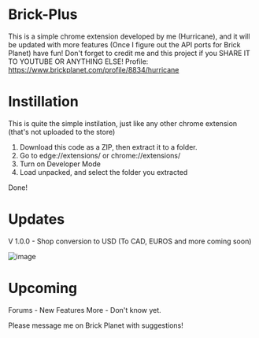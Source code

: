 # Brick-Plus
This is a simple chrome extension developed by me (Hurricane), and it will be updated with more features (Once I figure out the API ports for Brick Planet) have fun! Don't forget to credit me and this project if you SHARE IT TO YOUTUBE OR ANYTHING ELSE! Profile: https://www.brickplanet.com/profile/8834/hurricane

# Instillation
This is quite the simple instilation, just like any other chrome extension (that's not uploaded to the store)

1) Download this code as a ZIP, then extract it to a folder.
2) Go to edge://extensions/ or chrome://extensions/
3) Turn on Developer Mode
4) Load unpacked, and select the folder you extracted

Done!

# Updates
V 1.0.0 - Shop conversion to USD (To CAD, EUROS and more coming soon)

![image](https://user-images.githubusercontent.com/125764413/219884636-f75b0e41-b659-4574-9c90-2f9b7447b46a.png)

# Upcoming 
Forums - New Features 
More - Don't know yet.

Please message me on Brick Planet with suggestions!

